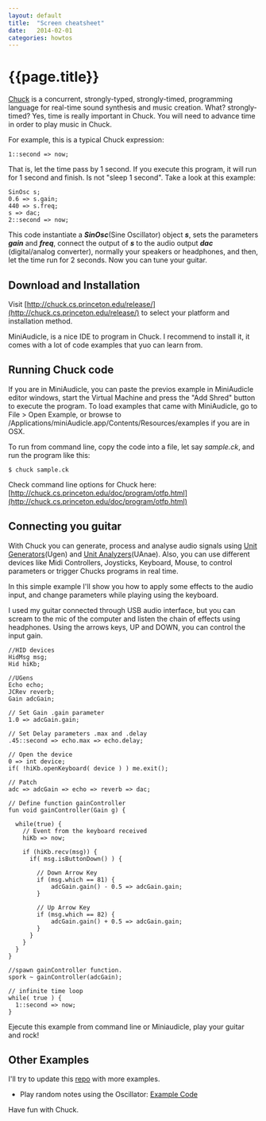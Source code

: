 ```yaml
---
layout: default
title:  "Screen cheatsheet"
date:   2014-02-01
categories: howtos
---
```

# {{page.title}}
[Chuck](http://chuck.cs.princeton.edu/) is a concurrent, strongly-typed, 
strongly-timed, programming language for real-time sound synthesis and 
music creation. What? strongly-timed? Yes, time is really important in Chuck. 
You will need to advance time in order to play music in Chuck.  

For example, this is a typical Chuck expression:

    1::second => now;

That is, let the time pass by 1 second. If you execute this program, it will run for 
1 second and finish. Is not "sleep 1 second". Take a look at this example:

    SinOsc s;
    0.6 => s.gain; 
    440 => s.freq; 
    s => dac;
    2::second => now;

This code instantiate a **_SinOsc_**(Sine Oscillator) object **_s_**, sets the 
parameters **_gain_** and **_freq_**, connect the output of **_s_** to the
audio output **_dac_** (digital/analog converter), normally your speakers or headphones, 
and then, let the time run for 2 seconds. Now you can tune your guitar. 


## Download and Installation

Visit [http://chuck.cs.princeton.edu/release/](http://chuck.cs.princeton.edu/release/) to select your platform and installation method.

MiniAudicle, is a nice IDE to program in Chuck. I recommend to install it, it comes with 
a lot of code examples that yuo can learn from. 


## Running Chuck code

If you are in MiniAudicle, you can paste the previos example in MiniAudicle editor windows, start the Virtual Machine and press the "Add Shred"
button to execute the program. 
To load examples that came with MiniAudicle,  go to File > Open Example, or browse to /Applications/miniAudicle.app/Contents/Resources/examples
if you are in OSX.

To run from command line, copy the code into a file, let say _sample.ck_, and run the program like this:

    $ chuck sample.ck

Check command line options for Chuck here: [http://chuck.cs.princeton.edu/doc/program/otfp.html](http://chuck.cs.princeton.edu/doc/program/otfp.html)

## Connecting you guitar


With Chuck you can generate, process and analyse audio signals using [Unit Generators](http://chuck.cs.princeton.edu/doc/language/ugen.html)(Ugen)
and [Unit Analyzers](http://chuck.cs.princeton.edu/doc/language/uana.html)(UAnae). 
Also, you can use different devices like Midi Controllers, Joysticks, Keyboard, 
Mouse, to control parameters or trigger Chucks programs in real time. 

In this simple example I'll show you how to apply some effects to the audio input, and change
parameters while playing using the keyboard.

I used my guitar connected through USB audio interface, but you can scream 
to the mic of the computer and listen the chain of effects using
headphones. Using the arrows keys, UP and DOWN, you can control the input gain.


    //HID devices
    HidMsg msg;
    Hid hiKb;
    
    //UGens
    Echo echo;
    JCRev reverb;
    Gain adcGain;
    
    // Set Gain .gain parameter
    1.0 => adcGain.gain;
    
    // Set Delay parameters .max and .delay
    .45::second => echo.max => echo.delay;
    
    // Open the device
    0 => int device;
    if( !hiKb.openKeyboard( device ) ) me.exit();
    
    // Patch
    adc => adcGain => echo => reverb => dac; 
    
    // Define function gainController
    fun void gainController(Gain g) {
      
      while(true) {
        // Event from the keyboard received
        hiKb => now;
    
        if (hiKb.recv(msg)) {
          if( msg.isButtonDown() ) {
        
            // Down Arrow Key
            if (msg.which == 81) {
                adcGain.gain() - 0.5 => adcGain.gain;     
            }
        
            // Up Arrow Key
            if (msg.which == 82) {
                adcGain.gain() + 0.5 => adcGain.gain;     
            }
          }
        }
      }
    }
    
    //spawn gainController function.
    spork ~ gainController(adcGain);
    
    // infinite time loop
    while( true ) {
      1::second => now;
    }
    

Ejecute this example from command line or Miniaudicle, play your guitar and rock!


## Other Examples

I'll try to update this [repo](https://github.com/jmrepetti/chuck_examples) with more examples.

- Play random notes using the Oscillator: [Example Code](https://github.com/jmrepetti/chuck_examples/blob/master/mi_minor_random.ck)



Have fun with Chuck.

